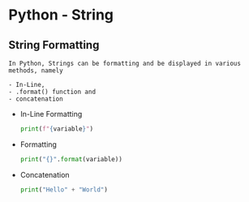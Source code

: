 # Python - String

## String Formatting
```
In Python, Strings can be formatting and be displayed in various methods, namely

- In-Line,
- .format() function and 
- concatenation
```

- In-Line Formatting
    ```python
    print(f"{variable}")
    ```

- Formatting
    ```python
    print("{}".format(variable))
    ```

- Concatenation
    ```python
    print("Hello" + "World")
    ```
